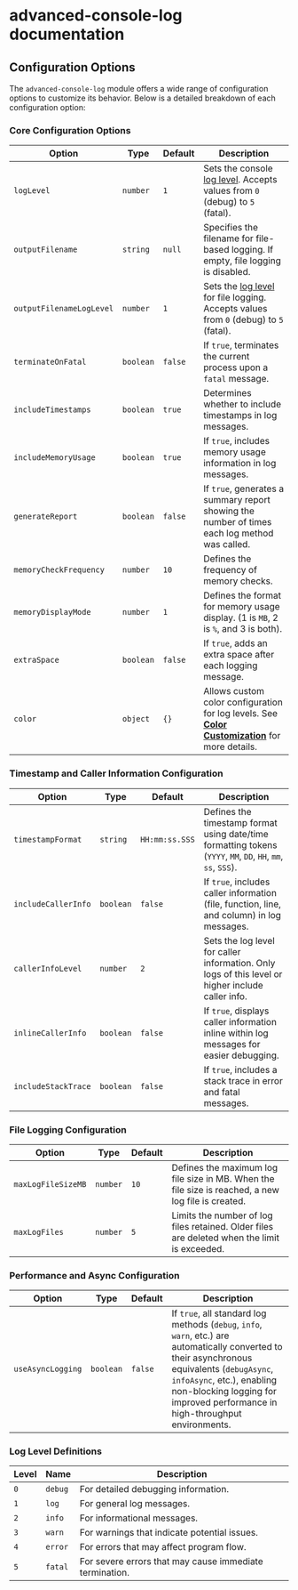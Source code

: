 # advanced-console-log documentation

## Configuration Options

The `advanced-console-log` module offers a wide range of configuration options to customize its behavior. Below is a detailed breakdown of each configuration option:

### Core Configuration Options

| **Option**               | **Type**  | **Default** | **Description**                                                                                                           |
| ------------------------ | --------- | ----------- | ------------------------------------------------------------------------------------------------------------------------- |
| `logLevel`               | `number`  | `1`         | Sets the console [log level](log-levels.md). Accepts values from `0` (debug) to `5` (fatal).                              |
| `outputFilename`         | `string`  | `null`      | Specifies the filename for file-based logging. If empty, file logging is disabled.                                        |
| `outputFilenameLogLevel` | `number`  | `1`         | Sets the [log level](log-levels.md) for file logging. Accepts values from `0` (debug) to `5` (fatal).                     |
| `terminateOnFatal`       | `boolean` | `false`     | If `true`, terminates the current process upon a `fatal` message.                                                         |
| `includeTimestamps`      | `boolean` | `true`      | Determines whether to include timestamps in log messages.                                                                 |
| `includeMemoryUsage`     | `boolean` | `true`      | If `true`, includes memory usage information in log messages.                                                             |
| `generateReport`         | `boolean` | `false`     | If `true`, generates a summary report showing the number of times each log method was called.                             |
| `memoryCheckFrequency`   | `number`  | `10`        | Defines the frequency of memory checks.                                                                                   |
| `memoryDisplayMode`      | `number`  | `1`         | Defines the format for memory usage display. (1 is `MB`, 2 is `%`, and 3 is both).                                        |
| `extraSpace`             | `boolean` | `false`     | If `true`, adds an extra space after each logging message.                                                                |
| `color`                  | `object`  | `{}`        | Allows custom color configuration for log levels. See **[Color Customization](color-customization.md)** for more details. |

### Timestamp and Caller Information Configuration

| **Option**          | **Type**  | **Default**    | **Description**                                                                                               |
| ------------------- | --------- | -------------- | ------------------------------------------------------------------------------------------------------------- |
| `timestampFormat`   | `string`  | `HH:mm:ss.SSS` | Defines the timestamp format using date/time formatting tokens (`YYYY`, `MM`, `DD`, `HH`, `mm`, `ss`, `SSS`). |
| `includeCallerInfo` | `boolean` | `false`        | If `true`, includes caller information (file, function, line, and column) in log messages.                    |
| `callerInfoLevel`   | `number`  | `2`            | Sets the log level for caller information. Only logs of this level or higher include caller info.             |
| `inlineCallerInfo`  | `boolean` | `false`        | If `true`, displays caller information inline within log messages for easier debugging.                       |
| `includeStackTrace` | `boolean` | `false`        | If `true`, includes a stack trace in error and fatal messages.                                                |

### File Logging Configuration

| **Option**         | **Type** | **Default** | **Description**                                                                                    |
| ------------------ | -------- | ----------- | -------------------------------------------------------------------------------------------------- |
| `maxLogFileSizeMB` | `number` | `10`        | Defines the maximum log file size in MB. When the file size is reached, a new log file is created. |
| `maxLogFiles`      | `number` | `5`         | Limits the number of log files retained. Older files are deleted when the limit is exceeded.       |

### Performance and Async Configuration

| **Option**        | **Type**  | **Default** | **Description**                                                                                                                                                                                                                                              |
| ----------------- | --------- | ----------- | ------------------------------------------------------------------------------------------------------------------------------------------------------------------------------------------------------------------------------------------------------------ |
| `useAsyncLogging` | `boolean` | `false`     | If `true`, all standard log methods (`debug`, `info`, `warn`, etc.) are automatically converted to their asynchronous equivalents (`debugAsync`, `infoAsync`, etc.), enabling non-blocking logging for improved performance in high-throughput environments. |

### Log Level Definitions

| **Level** | **Name** | **Description**                                         |
| --------- | -------- | ------------------------------------------------------- |
| `0`       | `debug`  | For detailed debugging information.                     |
| `1`       | `log`    | For general log messages.                               |
| `2`       | `info`   | For informational messages.                             |
| `3`       | `warn`   | For warnings that indicate potential issues.            |
| `4`       | `error`  | For errors that may affect program flow.                |
| `5`       | `fatal`  | For severe errors that may cause immediate termination. |
